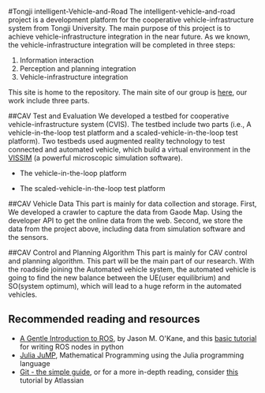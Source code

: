 #Tongji intelligent-Vehicle-and-Road
The intelligent-vehicle-and-road project is a development platform for the cooperative vehicle-infrastructure system from Tongji University. The main purpose of this project is to achieve vehicle-infrastructure integration in the near future. As we known, the vehicle-infrastructure integration will be completed in three steps:<br>

<ol>
<li> Information interaction</li>
<li> Perception and planning integration</li>
<li> Vehicle-infrastructure integration</li>
</ol>

<bar>This site is home to the repository. The main site of our group is [here](http://mawanjing.com/), our work include three parts.<bar>

##CAV Test and Evaluation
We developed a testbed for cooperative vehicle-infrastructure system (CVIS). The testbed include two parts (i.e., A vehicle-in-the-loop test platform and a scaled-vehicle-in-the-loop test platform). Two testbeds used augmented reality technology to test connected and automated vehicle, which build a virtual environment in the [VISSIM](https://vision-traffic.ptvgroup.com/en-us/products/ptv-vissim/) (a powerful microscopic simulation software).
* The vehicle-in-the-loop platform


* The scaled-vehicle-in-the-loop test platform

##CAV Vehicle Data
This part is mainly for data collection and storage. First, We developed a crawler to capture the data from Gaode Map. Using the developer API to get the online data from the web. Second, we store the data from the project above, including data from simulation software and the sensors.

##CAV Control and Planning Algorithm
This part is mainly for CAV control and planning algorithm. This part will be the main part of our research. With the roadside joining the Automated vehicle system, the automated vehicle is going to find the new balance between the UE(user equilibrium) and SO(system optimum), which will lead to a huge reform in the automated vehicles.

Recommended reading and resources
----
+ [A Gentle Introduction to ROS](https://cse.sc.edu/~jokane/agitr/), by Jason M. O'Kane, and this [basic tutorial](http://wiki.ros.org/ROS/Tutorials/WritingPublisherSubscriber%28python%29) for writing ROS nodes in python
+ [Julia JuMP](https://jump.readthedocs.io/en/latest/), Mathematical Programming using the Julia programming language
+ [Git - the simple guide](http://rogerdudler.github.io/git-guide/), or for a more in-depth reading, consider [this](https://www.atlassian.com/git/tutorials/ ) tutorial by Atlassian
